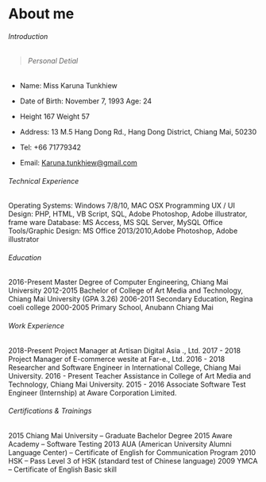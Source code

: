 # About me
###### Introduction


> ###### Personal Detial
- Name: Miss Karuna Tunkhiew
- Date of Birth: November 7, 1993   Age: 24
- Height 167   Weight 57
- Address: 13 M.5 Hang Dong Rd., Hang Dong District, Chiang Mai, 50230

- Tel: +66 71779342
- Email: Karuna.tunkhiew@gmail.com


###### Technical Experience
Operating Systems: Windows 7/8/10, MAC OSX
Programming UX / UI Design: PHP, HTML, VB Script, SQL, Adobe Photoshop, Adobe illustrator, frame ware
Database: MS Access, MS SQL Server, MySQL
Office Tools/Graphic Design: MS Office 2013/2010,Adobe Photoshop, Adobe illustrator


###### Education
2016-Present Master Degree of Computer Engineering, Chiang Mai University
2012-2015    Bachelor of College of Art Media and Technology, Chiang Mai University (GPA 3.26)
2006-2011    Secondary Education, Regina coeli college
2000-2005    Primary School, Anubann Chiang Mai


###### Work Experience
2018-Present  Project Manager at Artisan Digital Asia ., Ltd.
2017 - 2018   Project Manager of E-commerce wesite at Far-e., Ltd.
2016 - 2018   Researcher and Software Engineer in International College, Chiang Mai University.
2016 - Present Teacher Assistance in College of Art Media and Technology, Chiang Mai University.
2015 - 2016   Associate Software Test Engineer (Internship) at Aware Corporation Limited.


###### Certifications & Trainings
2015 Chiang Mai University – Graduate Bachelor Degree
2015 Aware Academy – Software Testing
2013 AUA (American University Alumni Language Center) – Certificate of English for Communication Program
2010 HSK – Pass Level 3 of HSK (standard test of Chinese language)
2009 YMCA – Certificate of English Basic skill
 



